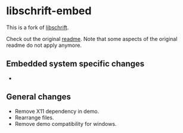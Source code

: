 # libschrift-embed
This is a fork of [libschrift](https://github.com/tomolt/libschrift). 

Check out the original [readme](./doc/README_ORIGINAL.md). Note that some aspects of the original readme do not apply anymore.

## Embedded system specific changes
* 

## General changes
* Remove X11 dependency in demo.
* Rearrange files.
* Remove demo compatibility for windows.
